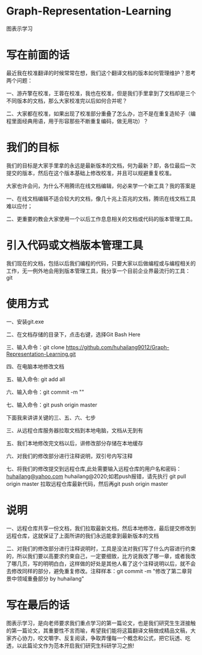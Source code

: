 # Graph-Representation-Learning
图表示学习

# 写在前面的话
最近我在校准翻译的时候常常在想，我们这个翻译文档的版本如何管理维护？思考两个问题：

一、游卉擎在校准，王蓉在校准，我也在校准，但是我们手里拿到了文档却是三个不同版本的文档，那么大家校准完以后如何合并呢？

二、大家都在校准，如果出现了校准部分重叠了怎么办，岂不是在重复造轮子（编程里面经典用语，用于形容那些不断重复编码，做无用功）？

# 我们的目标
我们的目标是大家手里拿的永远是最新版本的文档，何为最新？即，各位最后一次提交的版本，然后在这个版本基础上修改校准，并且可以规避重复校准。

大家也许会问，为什么不用腾讯在线文档编辑，何必来学一个新工具？我的答案是

一、在线文档编辑不适合较大的文档，像几十兆上百兆的文档，腾讯在线文档工具难以应付；

二、更重要的教会大家使用一个以后工作息息相关的文档或代码的版本管理工具。

# 引入代码或文档版本管理工具
我们现在的文档，包括以后我们编程的代码，只要大家以后做编程或与编程相关的工作，无一例外地会用到版本管理工具，我分享一个目前企业界最流行的工具：git

# 使用方式
一、安装git.exe

二、在文档存储的目录下，点击右键，选择Git Bash Here

三、输入命令：git clone https://github.com/huhailang9012/Graph-Representation-Learning.git

四、在电脑本地修改文档

五、输入命令: git add all

六、输入命令：git commit -m ""

七、输入命令：git push origin master

下面我来讲讲关键的三、五、六、七步

三、从远程仓库服务器拉取文档到本地电脑，文档从无到有

五、我们本地修改完文档以后，讲修改部分存储在本地缓存

六、对我们的修改部分进行注释说明，双引号内写注释

七、将我们的修改提交到远程仓库,此处需要输入远程仓库的用户名和密码：huhailang@yahoo.com huhailang@2020;如若push报错，请先执行 git pull origin master 拉取远程仓库最新代码，然后再git push origin master

# 说明
一、远程仓库共享一份文档，我们拉取最新文档，然后本地修改，最后提交修改到远程仓库，这就保证了上面所讲的我们永远能拿到最新版本的文档

二、对我们的修改部分进行注释说明时，工具是没法对我们写了什么内容进行约束的，所以我们要以高要求约束自己，一定要细致，比方说我改了哪一章，或者我改了哪几页，写的明明白白，这样做的好处是其他人看了这个注释说明以后，就不会去修改同样的部分，避免重复修改。注释样本：git commit -m "修改了第二章背景中领域重叠部分 by huhailang"

# 写在最后的话
图表示学习，是向老师要求我们重点学习的第一篇论文，也是我们研究生生涯接触的第一篇论文，其重要性不言而喻，希望我们能将这篇翻译文稿做成精品文稿，大家齐心协力，咬文嚼字、反复阅读，争取弄懂每一个概念和公式，把它玩透、吃透，以此篇论文作为范本开启我们研究生科研学习之旅!

